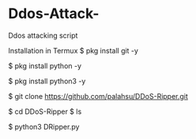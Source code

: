 # Ddos-Attack-
Ddos attacking script



Installation in Termux 
$ pkg install git -y

$ pkg install python -y

$ pkg install python3 -y

$ git clone https://github.com/palahsu/DDoS-Ripper.git

$ cd DDoS-Ripper
$ ls

$ python3 DRipper.py
